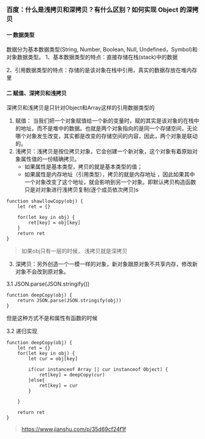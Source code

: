 ### 百度：什么是浅拷贝和深拷贝？有什么区别？如何实现 Object 的深拷贝
 
#### 一 数据类型

数据分为基本数据类型(String, Number, Boolean, Null, Undefined，Symbol)和对象数据类型。
1、基本数据类型的特点：直接存储在栈(stack)中的数据

2、引用数据类型的特点：存储的是该对象在栈中引用，真实的数据存放在堆内存里


#### 二 赋值、深拷贝和浅拷贝

深拷贝和浅拷贝是只针对Object和Array这样的引用数据类型的

1. 赋值： 当我们把一个对象赋值给一个新的变量时，赋的其实是该对象的在栈中的地址，而不是堆中的数据。也就是两个对象指向的是同一个存储空间，无论哪个对象发生改变，其实都是改变的存储空间的内容，因此，两个对象是联动的。
2. 浅拷贝：浅拷贝是按位拷贝对象，它会创建一个新对象，这个对象有着原始对象属性值的一份精确拷贝。
    - 如果属性是基本类型，拷贝的就是基本类型的值；
    - 如果属性是内存地址（引用类型），拷贝的就是内存地址 ，因此如果其中一个对象改变了这个地址，就会影响到另一个对象。即默认拷贝构造函数只是对对象进行浅拷贝复制(逐个成员依次拷贝)s

```
function shawllowCopy(obj) {
    let ret = {}

    for(let key in obj) {
        ret[key] = obj[key]
    }
    return ret
}
```
> 如果obj只有一层的时候， 浅拷贝就是深拷贝

3. 深拷贝：另外创造一个一模一样的对象，新对象跟原对象不共享内存，修改新对象不会改到原对象。
   
3.1 JSON.parse(JSON.stringify())
   
```
function deepCopy(obj) {
    return JSON.parse(JSON.stringify(obj))
}

```
但是这种方式不是和属性有函数的时候

3.2 递归实现

```
function deepCopy(obj) {
    let ret = {}
    for(let key in obj) {
        let cur = obj[key]

        if(cur instanceof Array || cur instanceof Object) {
            ret[key] = deepCopy(cur)
        }else{
            ret[key] = cur
        }
       
    }

    return ret
}
```
> https://www.jianshu.com/p/35d69cf24f1f








